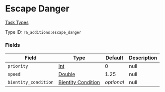 # Escape Danger
[Task Types](../task_types_types.md)

Type ID: `ra_additions:escape_danger`
### Fields
Field | Type | Default | Description
------|------|---------|-------------
`priority` | [Int](../data_types/int.md) | 0 | null
`speed` | [Double](../data_types/double.md) | 1.25 | null
`bientity_condition` | [Bientity Condition](../bientity_condition_types.md) | _optional_ | null
